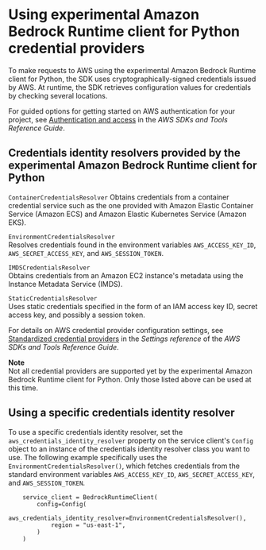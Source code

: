 # Using experimental Amazon Bedrock Runtime client for Python credential providers<a name="credential-providers"></a>

To make requests to AWS using the experimental Amazon Bedrock Runtime client for Python, the SDK uses cryptographically-signed credentials issued by AWS. At runtime, the SDK retrieves configuration values for credentials by checking several locations.

For guided options for getting started on AWS authentication for your project, see [Authentication and access](https://docs.aws.amazon.com/sdkref/latest/guide/access.html) in the *AWS SDKs and Tools Reference Guide*.

## Credentials identity resolvers provided by the experimental Amazon Bedrock Runtime client for Python<a name="credproviders-available-credential-providers"></a>

`ContainerCredentialsResolver`
Obtains credentials from a container credential service such as the one provided with Amazon Elastic Container Service (Amazon ECS) and Amazon Elastic Kubernetes Service (Amazon EKS).

`EnvironmentCredentialsResolver`  
Resolves credentials found in the environment variables `AWS_ACCESS_KEY_ID`, `AWS_SECRET_ACCESS_KEY`, and `AWS_SESSION_TOKEN`.

`IMDSCredentialsResolver`  
Obtains credentials from an Amazon EC2 instance's metadata using the Instance Metadata Service (IMDS).

`StaticCredentialsResolver`  
Uses static credentials specified in the form of an IAM access key ID, secret access key, and possibly a session token.

For details on AWS credential provider configuration settings, see [Standardized credential providers](https://docs.aws.amazon.com/sdkref/latest/guide/standardized-credentials.html) in the *Settings reference* of the *AWS SDKs and Tools Reference Guide*.

**Note**  
Not all credential providers are supported yet by the experimental Amazon Bedrock Runtime client for Python. Only those listed above can be used at this time.

## Using a specific credentials identity resolver<a name="credproviders-specific-provider-resolver"></a>

To use a specific credentials identity resolver, set the `aws_credentials_identity_resolver` property on the service client's `Config` object to an instance of the credentials identity resolver class you want to use. The following example specifically uses the `EnvironmentCredentialsResolver()`, which fetches credentials from the standard environment variables `AWS_ACCESS_KEY_ID`, `AWS_SECRET_ACCESS_KEY`, and `AWS_SESSION_TOKEN`.

```
    service_client = BedrockRuntimeClient(
        config=Config(
            aws_credentials_identity_resolver=EnvironmentCredentialsResolver(),
            region = "us-east-1",
        )
    )
```
